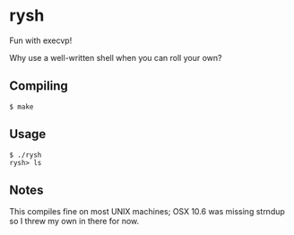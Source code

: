 # rysh

Fun with execvp!

Why use a well-written shell when you can roll your own?

## Compiling

    $ make

## Usage
    $ ./rysh
    rysh> ls

## Notes

This compiles fine on most UNIX machines; OSX 10.6 was missing strndup so I threw my own in there for now.
